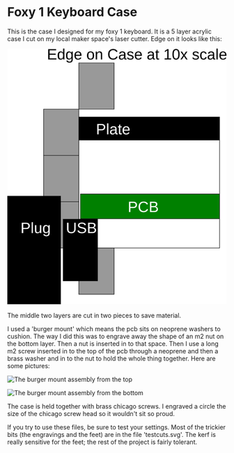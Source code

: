 # Foxy 1 Keyboard Case
This is the case I designed for my foxy 1 keyboard. It is a 5 layer acrylic case I cut on my local maker space's laser cutter. Edge on it looks like this:

![Side on view of 5 layer case](EdgeOn.svg)

The middle two layers are cut in two pieces to save material.

I used a 'burger mount' which means the pcb sits on neoprene washers to cushion. The way I did this was to engrave away the shape of an m2 nut on the bottom layer. Then a nut is inserted in to that space. Then I use a long m2 screw inserted in to the top of the pcb through a neoprene and then a brass washer and in to the nut to hold the whole thing together. Here are some pictures:

![The burger mount assembly from the top](Burger%20Mount%20Top.jpg') 

![The burger mount assembly from the bottom]('Burger%20Mount%20Bottom.jpg')

The case is held together with brass chicago screws. I engraved a circle the size of the chicago screw head so it wouldn't sit so proud.

If you try to use these files, be sure to test your settings. Most of the trickier bits (the engravings and the feet) are in the file 'testcuts.svg'. The kerf is really sensitive for the feet; the rest of the project is fairly tolerant.

